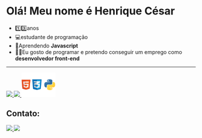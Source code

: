 <h1>Olá! Meu nome é Henrique César</h1>

<ul>
  <li> 1️⃣3️⃣anos</li>
  <li> 💻estudante de programação</li>
  <li> 📙Aprendendo <b>Javascript</b> </li>
  <li> 👨‍💻Eu gosto de programar e pretendo conseguir um emprego como <b>desenvolvedor front-end</b> </li>
</ul>


<hr>

  <a href="https://github.com/henriquecesar139">
  <img height="150em" src="https://github-readme-stats.vercel.app/api?username=henriquecesar139&show_icons=true&theme=dark&include_all_commits=true&count_private=true">
  <img height="152em" src="https://github-readme-stats.vercel.app/api/top-langs/?username=henriquecesar139&layout=compact&langs_count=7&theme=dark">
</a>

<img src="ling.png" width="18%">

  
  <h2>Contato: </h2>
  
<a href = "mailto:henriquecesar1395@gmail.com">
<img src="https://img.shields.io/badge/-Gmail-%23333?style=for-the-badge&logo=gmail&logoColor=white" width = "15%">
</a>
  
<a href = "https://twitter.com/MRCATFAT">
<img src="https://img.shields.io/twitter/url?label=Twitter&style=social&url=https%3A%2F%2Ftwitter.com%2FMRCATFAT" width = "15%">  
 </a>
